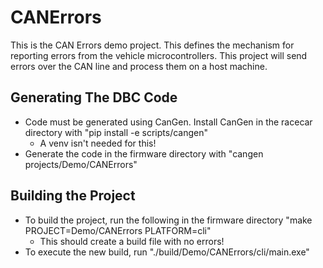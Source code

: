 # CANErrors

This is the CAN Errors demo project. This defines the mechanism for reporting errors from the vehicle microcontrollers. This project will send errors over the CAN line and process them on a host machine.

## Generating The DBC Code
- Code must be generated using CanGen. Install CanGen in the racecar directory with "pip install -e scripts/cangen"
   - A venv isn't needed for this!
- Generate the code in the firmware directory with "cangen projects/Demo/CANErrors"

## Building the Project
- To build the project, run the following in the firmware directory "make PROJECT=Demo/CANErrors PLATFORM=cli"
   - This should create a build file with no errors!
- To execute the new build, run "./build/Demo/CANErrors/cli/main.exe"